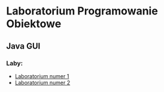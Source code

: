 # Laboratorium Programowanie Obiektowe
## Java GUI 
### Laby:
- [Laboratorium numer 1](https://github.com/Prawy126/Java/tree/main/Laby%20II/lab1)
- [Laboratorium numer 2](https://github.com/Prawy126/Java/tree/main/Laby%20II/lab2)
  
